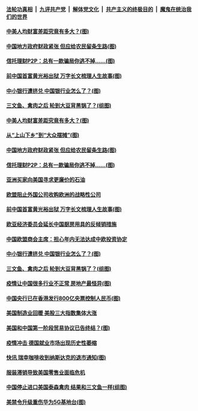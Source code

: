 ####  [法轮功真相](../../../../basic/blob/master/README.md?t=06251531) &nbsp;|&nbsp; [九评共产党](../../../../9ping.md/blob/master/README.md?t=06251531) &nbsp;|&nbsp; [解体党文化](../../../../jtdwh.md/blob/master/README.md?t=06251531)  &nbsp;|&nbsp; [共产主义的终极目的](../../../../gczydzjmd.md/blob/master/README.md?t=06251531) &nbsp;|&nbsp; [魔鬼在统治我们的世界](../../../../mgztzwmdsj.md/blob/master/README.md?t=06251531) 

#### [中美人均财富差距究竟有多大？(图)](../pages/p5/937633.md?t=06251531) 

#### [中国地方政府财政紧张 但应给农民留条生路(图)](../pages/p5/937593.md?t=06251531) 

#### [信托理财P2P：总有一款骗局你逃不掉……(图)](../pages/p5/937618.md?t=06251531) 

#### [前中国首富黄光裕出狱 万字长文梳理人生故事(图)](../pages/p5/937586.md?t=06251531) 

#### [中小银行遭挤兑 中国银行业怎么了？(图)](../pages/p5/937574.md?t=06251531) 

#### [三文鱼、禽肉之后 轮到大豆背黑锅了？(组图)](../pages/p5/937480.md?t=06251531) 

#### [中美人均财富差距究竟有多大？(图)](../pages/p5/937633.md?t=06251531) 

#### [从“上山下乡”到“大众摆摊”(图)](../pages/p5/937620.md?t=06251531) 

#### [中国地方政府财政紧张 但应给农民留条生路(图)](../pages/p5/937593.md?t=06251531) 

#### [信托理财P2P：总有一款骗局你逃不掉……(图)](../pages/p5/937618.md?t=06251531) 

#### [亚洲买家向美国寻求更廉价的石油](../pages/p5/937608.md?t=06251531) 

#### [欧盟阻止外国公司收购欧洲的战略性公司](../pages/p5/937606.md?t=06251531) 

#### [前中国首富黄光裕出狱 万字长文梳理人生故事(图)](../pages/p5/937586.md?t=06251531) 

#### [欧亚经济委员会延长中国厨房用具的反倾销措施](../pages/p5/937582.md?t=06251531) 

#### [中国欧盟商会主席：担心年内无法达成中欧投资协定](../pages/p5/937575.md?t=06251531) 

#### [中小银行遭挤兑 中国银行业怎么了？(图)](../pages/p5/937574.md?t=06251531) 

#### [三文鱼、禽肉之后 轮到大豆背黑锅了？(组图)](../pages/p5/937480.md?t=06251531) 

#### [疫情让中国很多行业不正常 房地产最怪异(图)](../pages/p5/937485.md?t=06251531) 

#### [中国央行已在香港发行800亿央票控制人民币(图)](../pages/p5/937478.md?t=06251531) 

#### [美国制造业回暖 美股三大指数集体大涨](../pages/p5/937475.md?t=06251531) 

#### [美国和中国第一阶段贸易协议已告终结？(图)](../pages/p5/937467.md?t=06251531) 

#### [疫情冲击 德国就业市场出现历史性萎缩](../pages/p5/937462.md?t=06251531) 

#### [快讯 瑞幸咖啡收到纳斯达克的退市通知(图)](../pages/p5/937459.md?t=06251531) 

#### [服装滞销导致美国零售业面临危机](../pages/p5/937458.md?t=06251531) 

#### [中国停止进口美国泰森禽肉 结果和三文鱼一样(组图)](../pages/p5/937379.md?t=06251531) 

#### [美禁令升级重伤华为5G基地台(图)](../pages/p5/937393.md?t=06251531) 

